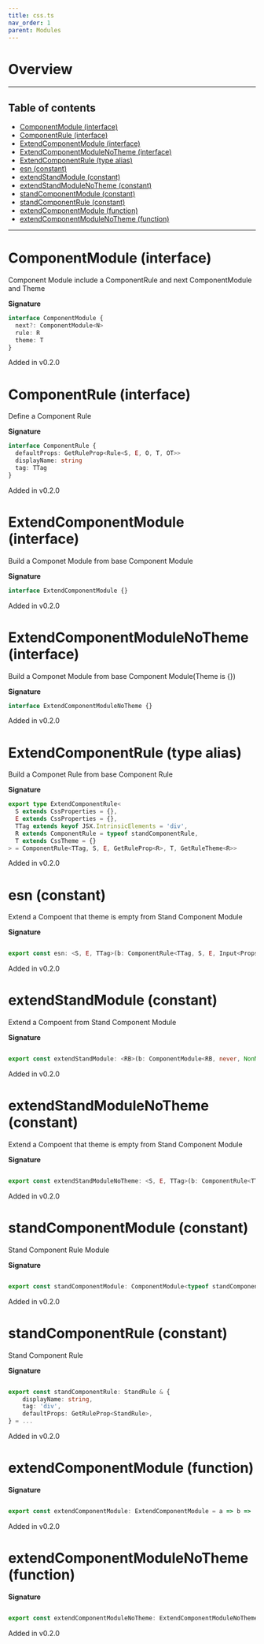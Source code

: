 ```yaml
---
title: css.ts
nav_order: 1
parent: Modules
---
```


# Overview

---

<h2 class="text-delta">Table of contents</h2>

- [ComponentModule (interface)](#componentmodule-interface)
- [ComponentRule (interface)](#componentrule-interface)
- [ExtendComponentModule (interface)](#extendcomponentmodule-interface)
- [ExtendComponentModuleNoTheme (interface)](#extendcomponentmodulenotheme-interface)
- [ExtendComponentRule (type alias)](#extendcomponentrule-type-alias)
- [esn (constant)](#esn-constant)
- [extendStandModule (constant)](#extendstandmodule-constant)
- [extendStandModuleNoTheme (constant)](#extendstandmodulenotheme-constant)
- [standComponentModule (constant)](#standcomponentmodule-constant)
- [standComponentRule (constant)](#standcomponentrule-constant)
- [extendComponentModule (function)](#extendcomponentmodule-function)
- [extendComponentModuleNoTheme (function)](#extendcomponentmodulenotheme-function)

---

# ComponentModule (interface)

Component Module include a ComponentRule and next ComponentModule and Theme

**Signature**

```ts
interface ComponentModule {
  next?: ComponentModule<N>
  rule: R
  theme: T
}
```

Added in v0.2.0

# ComponentRule (interface)

Define a Component Rule

**Signature**

```ts
interface ComponentRule {
  defaultProps: GetRuleProp<Rule<S, E, O, T, OT>>
  displayName: string
  tag: TTag
}
```

Added in v0.2.0

# ExtendComponentModule (interface)

Build a Componet Module from base Component Module

**Signature**

```ts
interface ExtendComponentModule {}
```

Added in v0.2.0

# ExtendComponentModuleNoTheme (interface)

Build a Componet Module from base Component Module(Theme is {})

**Signature**

```ts
interface ExtendComponentModuleNoTheme {}
```

Added in v0.2.0

# ExtendComponentRule (type alias)

Build a Componet Rule from base Component Rule

**Signature**

```ts
export type ExtendComponentRule<
  S extends CssProperties = {},
  E extends CssProperties = {},
  TTag extends keyof JSX.IntrinsicElements = 'div',
  R extends ComponentRule = typeof standComponentRule,
  T extends CssTheme = {}
> = ComponentRule<TTag, S, E, GetRuleProp<R>, T, GetRuleTheme<R>>
```

Added in v0.2.0

# esn (constant)

Extend a Compoent that theme is empty from Stand Component Module

**Signature**

```ts

export const esn: <S, E, TTag>(b: ComponentRule<TTag, S, E, Input<Props<Input<EProps & SProps, Input<EProps & SProps, BaseProps>>>, Input<EProps & SProps, Input<EProps & SProps, BaseProps>>>, {}, Theme & Theme & Theme>) => ComponentModule<ComponentRule<TTag, S, E, Input<Props<Input<EProps & SProps, Input<EProps & SProps, BaseProps>>>, Input<EProps & SProps, Input<EProps & SProps, BaseProps>>>, {}, Theme & Theme & Theme>, Rule<Props<Input<EProps & SProps, Input<EProps & SProps, BaseProps>>>, {}, Input<EProps & SProps, Input<EProps & SProps, BaseProps>>, Theme, Theme & Theme> & { displayName: string; tag: "div"; defaultProps: Input<Props<Input<EProps & SProps, Input<EProps & SProps, BaseProps>>>, Input<EProps & SProps, Input<EProps & SProps, BaseProps>>>; }, Theme & Theme & Theme> = ...

```

Added in v0.2.0

# extendStandModule (constant)

Extend a Compoent from Stand Component Module

**Signature**

```ts

export const extendStandModule: <RB>(b: ComponentModule<RB, never, NonNullable<RB["_ST"]>>) => ComponentModule<RB, Rule<Props<Input<EProps & SProps, Input<EProps & SProps, BaseProps>>>, {}, Input<EProps & SProps, Input<EProps & SProps, BaseProps>>, Theme, Theme & Theme> & { displayName: string; tag: "div"; defaultProps: Input<Props<Input<EProps & SProps, Input<EProps & SProps, BaseProps>>>, Input<EProps & SProps, Input<EProps & SProps, BaseProps>>>; }, NonNullable<RB["_T"]>> = ...

```

Added in v0.2.0

# extendStandModuleNoTheme (constant)

Extend a Compoent that theme is empty from Stand Component Module

**Signature**

```ts

export const extendStandModuleNoTheme: <S, E, TTag>(b: ComponentRule<TTag, S, E, Input<Props<Input<EProps & SProps, Input<EProps & SProps, BaseProps>>>, Input<EProps & SProps, Input<EProps & SProps, BaseProps>>>, {}, Theme & Theme & Theme>) => ComponentModule<ComponentRule<TTag, S, E, Input<Props<Input<EProps & SProps, Input<EProps & SProps, BaseProps>>>, Input<EProps & SProps, Input<EProps & SProps, BaseProps>>>, {}, Theme & Theme & Theme>, Rule<Props<Input<EProps & SProps, Input<EProps & SProps, BaseProps>>>, {}, Input<EProps & SProps, Input<EProps & SProps, BaseProps>>, Theme, Theme & Theme> & { displayName: string; tag: "div"; defaultProps: Input<Props<Input<EProps & SProps, Input<EProps & SProps, BaseProps>>>, Input<EProps & SProps, Input<EProps & SProps, BaseProps>>>; }, Theme & Theme & Theme> = ...

```

Added in v0.2.0

# standComponentModule (constant)

Stand Component Rule Module

**Signature**

```ts

export const standComponentModule: ComponentModule<typeof standComponentRule> = ...

```

Added in v0.2.0

# standComponentRule (constant)

Stand Component Rule

**Signature**

```ts

export const standComponentRule: StandRule & {
    displayName: string,
    tag: 'div',
    defaultProps: GetRuleProp<StandRule>,
} = ...

```

Added in v0.2.0

# extendComponentModule (function)

**Signature**

```ts

export const extendComponentModule: ExtendComponentModule = a => b => ...

```

Added in v0.2.0

# extendComponentModuleNoTheme (function)

**Signature**

```ts

export const extendComponentModuleNoTheme: ExtendComponentModuleNoTheme = a => b => ...

```

Added in v0.2.0
